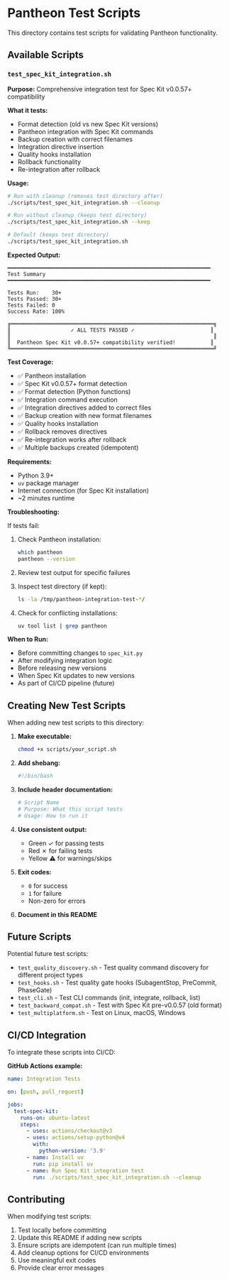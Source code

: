 # Pantheon Test Scripts

This directory contains test scripts for validating Pantheon functionality.

## Available Scripts

### `test_spec_kit_integration.sh`

**Purpose:** Comprehensive integration test for Spec Kit v0.0.57+ compatibility

**What it tests:**
- Format detection (old vs new Spec Kit versions)
- Pantheon integration with Spec Kit commands
- Backup creation with correct filenames
- Integration directive insertion
- Quality hooks installation
- Rollback functionality
- Re-integration after rollback

**Usage:**

```bash
# Run with cleanup (removes test directory after)
./scripts/test_spec_kit_integration.sh --cleanup

# Run without cleanup (keeps test directory)
./scripts/test_spec_kit_integration.sh --keep

# Default (keeps test directory)
./scripts/test_spec_kit_integration.sh
```

**Expected Output:**

```
━━━━━━━━━━━━━━━━━━━━━━━━━━━━━━━━━━━━━━━━━━━━━━━━━━━━━━━━━━━━━━━━
Test Summary
━━━━━━━━━━━━━━━━━━━━━━━━━━━━━━━━━━━━━━━━━━━━━━━━━━━━━━━━━━━━━━━━

Tests Run:    30+
Tests Passed: 30+
Tests Failed: 0
Success Rate: 100%

╔════════════════════════════════════════════════════════════════╗
║                   ✓ ALL TESTS PASSED ✓                        ║
║                                                                ║
║  Pantheon Spec Kit v0.0.57+ compatibility verified!           ║
╚════════════════════════════════════════════════════════════════╝
```

**Test Coverage:**
- ✅ Pantheon installation
- ✅ Spec Kit v0.0.57+ format detection
- ✅ Format detection (Python functions)
- ✅ Integration command execution
- ✅ Integration directives added to correct files
- ✅ Backup creation with new format filenames
- ✅ Quality hooks installation
- ✅ Rollback removes directives
- ✅ Re-integration works after rollback
- ✅ Multiple backups created (idempotent)

**Requirements:**
- Python 3.9+
- `uv` package manager
- Internet connection (for Spec Kit installation)
- ~2 minutes runtime

**Troubleshooting:**

If tests fail:

1. Check Pantheon installation:
   ```bash
   which pantheon
   pantheon --version
   ```

2. Review test output for specific failures

3. Inspect test directory (if kept):
   ```bash
   ls -la /tmp/pantheon-integration-test-*/
   ```

4. Check for conflicting installations:
   ```bash
   uv tool list | grep pantheon
   ```

**When to Run:**

- Before committing changes to `spec_kit.py`
- After modifying integration logic
- Before releasing new versions
- When Spec Kit updates to new versions
- As part of CI/CD pipeline (future)

## Creating New Test Scripts

When adding new test scripts to this directory:

1. **Make executable:**
   ```bash
   chmod +x scripts/your_script.sh
   ```

2. **Add shebang:**
   ```bash
   #!/bin/bash
   ```

3. **Include header documentation:**
   ```bash
   # Script Name
   # Purpose: What this script tests
   # Usage: How to run it
   ```

4. **Use consistent output:**
   - Green ✓ for passing tests
   - Red ✗ for failing tests
   - Yellow ⚠ for warnings/skips

5. **Exit codes:**
   - `0` for success
   - `1` for failure
   - Non-zero for errors

6. **Document in this README**

## Future Scripts

Potential future test scripts:

- `test_quality_discovery.sh` - Test quality command discovery for different project types
- `test_hooks.sh` - Test quality gate hooks (SubagentStop, PreCommit, PhaseGate)
- `test_cli.sh` - Test CLI commands (init, integrate, rollback, list)
- `test_backward_compat.sh` - Test with Spec Kit pre-v0.0.57 (old format)
- `test_multiplatform.sh` - Test on Linux, macOS, Windows

## CI/CD Integration

To integrate these scripts into CI/CD:

**GitHub Actions example:**

```yaml
name: Integration Tests

on: [push, pull_request]

jobs:
  test-spec-kit:
    runs-on: ubuntu-latest
    steps:
      - uses: actions/checkout@v3
      - uses: actions/setup-python@v4
        with:
          python-version: '3.9'
      - name: Install uv
        run: pip install uv
      - name: Run Spec Kit integration test
        run: ./scripts/test_spec_kit_integration.sh --cleanup
```

## Contributing

When modifying test scripts:

1. Test locally before committing
2. Update this README if adding new scripts
3. Ensure scripts are idempotent (can run multiple times)
4. Add cleanup options for CI/CD environments
5. Use meaningful exit codes
6. Provide clear error messages
